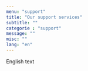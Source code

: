 ```yaml
---
menu: "support"
title: "Our support services"
subtitle: ""
categorie : "support"
message: ""
misc: ""
lang: "en"
---
```

English text
